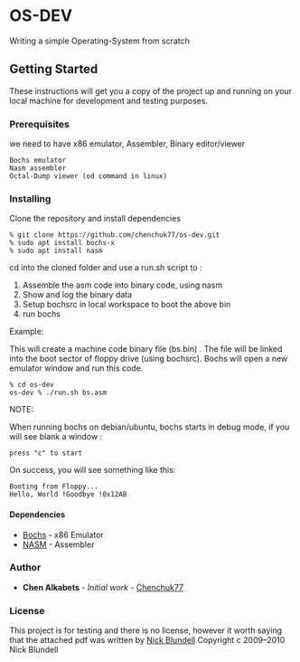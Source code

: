 # OS-DEV

Writing a simple Operating-System from scratch

## Getting Started

These instructions will get you a copy of the project up and running on your local machine for development and testing purposes.

### Prerequisites

we need to have x86 emulator, Assembler, Binary editor/viewer
```
Bochs emulator
Nasm assembler
Octal-Dump viewer (od command in linux)

```

### Installing


Clone the repository and install dependencies

```
% git clone https://github.com/chenchuk77/os-dev.git
% sudo apt install bochs-x
% sudo apt install nasm
```

cd into the cloned folder and use a run.sh script to :

1. Assemble the asm code into binary code, using nasm
2. Show and log the binary data 
3. Setup bochsrc in local workspace to boot the above bin
4. run bochs

Example:

This will create a machine code binary file (bs.bin) . 
The file will be linked into the boot sector of floppy drive (using bochsrc). 
Bochs will open a new emulator window and run this code.

```
% cd os-dev
os-dev % ./run.sh bs.asm
```

NOTE:

When running bochs on debian/ubuntu, bochs starts in debug mode, 
if you will see blank a window :


```
press "c" to start
```
On success, you will see something like this:

```
Booting from Floppy...
Hello, World !Goodbye !0x12AB
```
#### Dependencies

* [Bochs](http://bochs.sourceforge.net/) - x86 Emulator
* [NASM](https://www.nasm.us/) - Assembler

### Author
* **Chen Alkabets** - *Initial work* - [Chenchuk77](https://github.com/chenchuk77)

### License
This project is for testing and there is no license, however it worth saying that
the attached pdf was written by [Nick Blundell](https://www.cs.bham.ac.uk/~exr/lectures/opsys/10_11/lectures/os-dev.pdf)
Copyright c 2009–2010 Nick Blundell